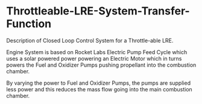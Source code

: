 # Throttleable-LRE-System-Transfer-Function

Description of Closed Loop Control System for a Throttle-able LRE.


Engine System is based on Rocket Labs Electric Pump Feed Cycle which uses a solar powered power powering an Electric Motor which in turns powers the Fuel and Oxidizer Pumps pushing propellant into the combustion chamber. 









By varying the power to Fuel and Oxidizer Pumps, the pumps are supplied less power and this reduces the mass flow going into the main combustion chamber.